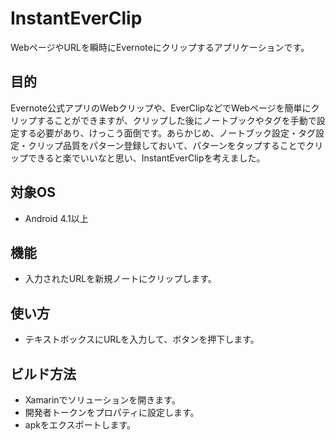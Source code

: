# InstantEverClip
WebページやURLを瞬時にEvernoteにクリップするアプリケーションです。

## 目的
Evernote公式アプリのWebクリップや、EverClipなどでWebページを簡単にクリップすることができますが、クリップした後にノートブックやタグを手動で設定する必要があり、けっこう面倒です。あらかじめ、ノートブック設定・タグ設定・クリップ品質をパターン登録しておいて、パターンをタップすることでクリップできると楽でいいなと思い、InstantEverClipを考えました。

## 対象OS
- Android 4.1以上

## 機能
- 入力されたURLを新規ノートにクリップします。

## 使い方
- テキストボックスにURLを入力して、ボタンを押下します。

## ビルド方法
- Xamarinでソリューションを開きます。
- 開発者トークンをプロパティに設定します。
- apkをエクスポートします。
